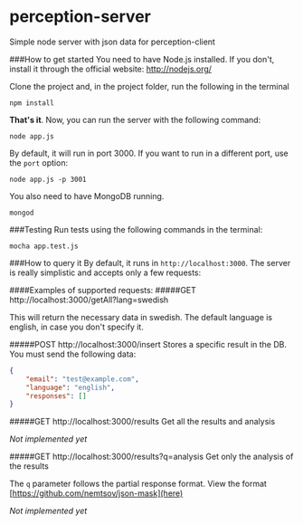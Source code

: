 perception-server
=================

Simple node server with json data for perception-client

###How to get started
You need to have Node.js installed. If you don't, install it through the official website: http://nodejs.org/

Clone the project and, in the project folder, run the following in the terminal
```
npm install
```

**That's it**. Now, you can run the server with the following command:
```
node app.js
```

By default, it will run in port 3000. If you want to run in a different port, use the ```port``` option:
```
node app.js -p 3001 
```

You also need to have MongoDB running.
```
mongod
```

###Testing
Run tests using the following commands in the terminal:
```
mocha app.test.js
```

###How to query it
By default, it runs in ```http://localhost:3000```. The server is really simplistic and accepts only a few requests:

####Examples of supported requests:
#####GET http://localhost:3000/getAll?lang=swedish

This will return the necessary data in swedish. The default language is english, in case you don't specify it.

#####POST http://localhost:3000/insert
Stores a specific result in the DB. You must send the following data:
```json
{
	"email": "test@example.com",
	"language": "english",
	"responses": []
}
```

#####GET http://localhost:3000/results
Get all the results and analysis

*Not implemented yet*

#####GET http://localhost:3000/results?q=analysis
Get only the analysis of the results

The ```q``` parameter follows the partial response format. View the format [https://github.com/nemtsov/json-mask](here)

*Not implemented yet*
